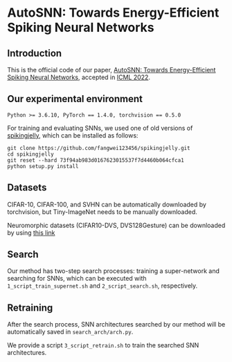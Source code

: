# AutoSNN: Towards Energy-Efficient Spiking Neural Networks 

## Introduction
This is the official code of our paper, [AutoSNN: Towards Energy-Efficient Spiking Neural Networks](arxiv.org/abs/2201.12738), accepted in [ICML 2022](icml.cc).

## Our experimental environment
```
Python >= 3.6.10, PyTorch == 1.4.0, torchvision == 0.5.0
```
For training and evaluating SNNs, we used one of old versions of [spikingjelly](https://github.com/fangwei123456/spikingjelly), which can be installed as follows:
```
git clone https://github.com/fangwei123456/spikingjelly.git
cd spikingjelly
git reset --hard 73f94ab983d0167623015537f7d4460b064cfca1
python setup.py install
```

## Datasets
CIFAR-10, CIFAR-100, and SVHN can be automatically downloaded by torchvision, but Tiny-ImageNet needs to be manually downloaded.

Neuromorphic datasets (CIFAR10-DVS, DVS128Gesture) can be downloaded by using [this link](https://spikingjelly.readthedocs.io/zh_CN/0.0.0.0.4/spikingjelly.datasets.html)

## Search
Our method has two-step search processes: training a super-network and searching for SNNs, which can be executed with `1_script_train_supernet.sh` and `2_script_search.sh`, respectively.

## Retraining
After the search process, SNN architectures searched by our method will be automatically saved in `search_arch/arch.py`.

We provide a script `3_script_retrain.sh` to train the searched SNN architectures.
